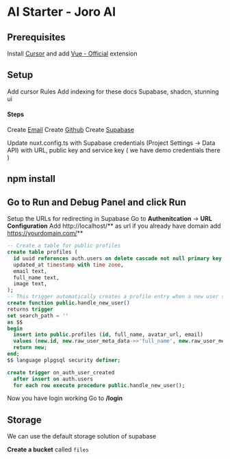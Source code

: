 # AI Starter - Joro AI

## Prerequisites
Install [Cursor](https://cursor.com) and add [Vue - Official](https://marketplace.cursorapi.com/items?itemName=Vue.volar) extension


## Setup
Add cursor Rules
Add indexing for these docs
Supabase, shadcn, stunning ui


#### Steps

Create [Email](https://gmail.com)
Create [Github](https://github.com)
Create [Supabase](https://supabase.com)

Update nuxt.config.ts with Supabase credentials (Project Settings -> Data API) with URL, public key and service key ( we have demo credentials there )


## npm install
## Go to Run and Debug Panel and click Run

Setup the URLs for redirecting in Supabase
Go to **Authenitcation** -> **URL Configuration**
    Add http://localhost/** as url
    if you already have domain add https://yourdomain.com/**



```sql
-- Create a table for public profiles
create table profiles (
  id uuid references auth.users on delete cascade not null primary key,
  updated_at timestamp with time zone,
  email text,
  full_name text,
  image text,
);
-- This trigger automatically creates a profile entry when a new user signs up via Supabase Auth.
create function public.handle_new_user()
returns trigger
set search_path = ''
as $$
begin
  insert into public.profiles (id, full_name, avatar_url, email)
  values (new.id, new.raw_user_meta_data->>'full_name', new.raw_user_meta_data->>'avatar_url', new.email);
  return new;
end;
$$ language plpgsql security definer;

create trigger on_auth_user_created
  after insert on auth.users
  for each row execute procedure public.handle_new_user();

```

Now you have login working
Go to **/login**



## Storage
We can use the default storage solution of supabase


**Create a bucket** called `files`

